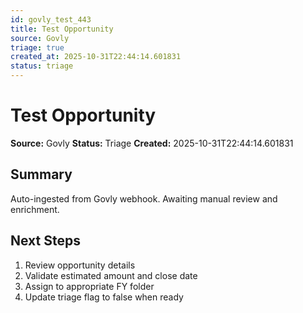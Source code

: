 ```yaml
---
id: govly_test_443
title: Test Opportunity
source: Govly
triage: true
created_at: 2025-10-31T22:44:14.601831
status: triage
---
```


# Test Opportunity

**Source:** Govly
**Status:** Triage
**Created:** 2025-10-31T22:44:14.601831

## Summary

Auto-ingested from Govly webhook. Awaiting manual review and enrichment.

## Next Steps

1. Review opportunity details
2. Validate estimated amount and close date
3. Assign to appropriate FY folder
4. Update triage flag to false when ready
